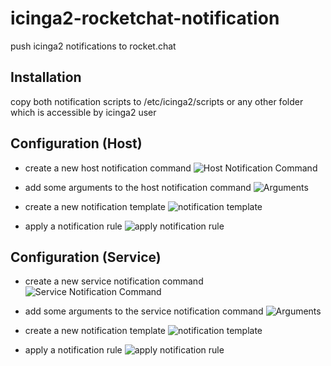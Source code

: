 # icinga2-rocketchat-notification
push icinga2 notifications to rocket.chat

## Installation
copy both notification scripts to /etc/icinga2/scripts or any other folder which is accessible by icinga2 user

## Configuration (Host)
- create a new host notification command
![Host Notification Command](https://github.com/jschanz/icinga2-rocketchat-notification/blob/master/images/notification-rocketchat-host_1.png "create a new host notification command")

- add some arguments to the host notification command
![Arguments](https://github.com/jschanz/icinga2-rocketchat-notification/blob/master/images/notification-rocketchat-host_2.png "add arguments")

- create a new notification template
![notification template](https://github.com/jschanz/icinga2-rocketchat-notification/blob/master/images/notification-rocketchat-host_3.png "create a notification template")

- apply a notification rule
![apply notification rule](https://github.com/jschanz/icinga2-rocketchat-notification/blob/master/images/notification-rocketchat-host_4.png "apply a notification rule")

## Configuration (Service)
- create a new service notification command
![Service Notification Command](https://github.com/jschanz/icinga2-rocketchat-notification/blob/master/images/notification-rocketchat-service_1.png "create a new service notification command")

- add some arguments to the service notification command
![Arguments](https://github.com/jschanz/icinga2-rocketchat-notification/blob/master/images/notification-rocketchat-service_2.png "add arguments")

- create a new notification template
![notification template](https://github.com/jschanz/icinga2-rocketchat-notification/blob/master/images/notification-rocketchat-service_3.png "create a notification template")

- apply a notification rule
![apply notification rule](https://github.com/jschanz/icinga2-rocketchat-notification/blob/master/images/notification-rocketchat-service_4.png "apply a notification rule")

